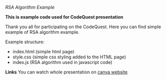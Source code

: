 _RSA Algorithm Example_

**This is example code used for CodeQuest presentation**

Thank you all for participating on the CodeQuest. Here you can find simple example of RSA algorithm example.

Example structure:

- index.html (simple html page)
- style.css (simple css styling added to the HTML page)
- index.js (RSA algorithm used in javascript code)

**Links**
You can watch whole presentation on [canva website](https://www.canva.com/design/DAGF3iHbOt8/_jrdcKnE_rXEh15X49KzkQ/edit?utm_content=DAGF3iHbOt8&utm_campaign=designshare&utm_medium=link2&utm_source=sharebutton)
